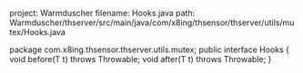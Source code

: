 project: Warmduscher
filename: Hooks.java
path: Warmduscher/thserver/src/main/java/com/x8ing/thsensor/thserver/utils/mutex/Hooks.java

package com.x8ing.thsensor.thserver.utils.mutex;
public interface Hooks<T> {
    void before(T t) throws  Throwable;
    void after(T t) throws Throwable;
}